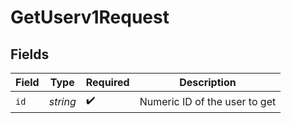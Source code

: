 # GetUserv1Request


## Fields

| Field                         | Type                          | Required                      | Description                   |
| ----------------------------- | ----------------------------- | ----------------------------- | ----------------------------- |
| `id`                          | *string*                      | :heavy_check_mark:            | Numeric ID of the user to get |